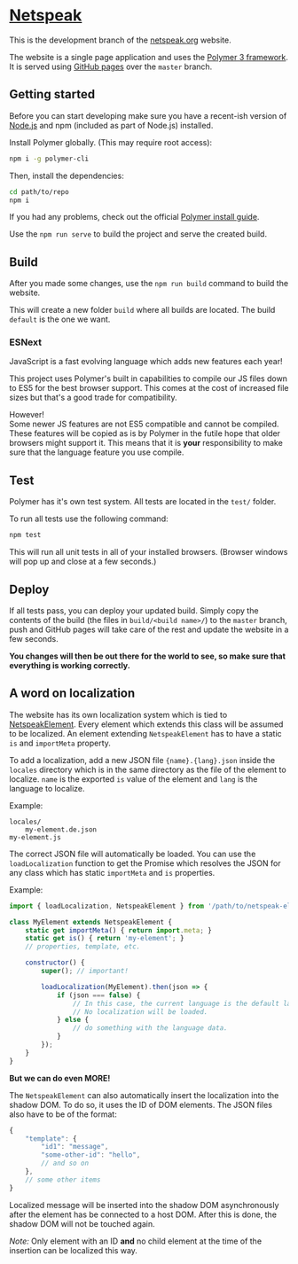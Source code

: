 # [Netspeak](https://netspeak.github.io)

This is the development branch of the [netspeak.org](http://netspeak.org) website.

The website is a single page application and uses the [Polymer 3 framework](https://polymer-library.polymer-project.org/3.0/docs/devguide/feature-overview).
It is served using [GitHub pages](https://pages.github.com/) over the `master` branch.


## Getting started

Before you can start developing make sure you have a recent-ish version of [Node.js](https://nodejs.org) and npm (included as part of Node.js) installed.

Install Polymer globally. (This may require root access):

```bash
npm i -g polymer-cli
```

Then, install the dependencies:

```bash
cd path/to/repo
npm i
```

If you had any problems, check out the official [Polymer install guide](https://www.polymer-project.org/3.0/start/install-3-0).

Use the `npm run serve` to build the project and serve the created build.


## Build

After you made some changes, use the `npm run build` command to build the website.

This will create a new folder `build` where all builds are located. The build `default` is the one we want.


### ESNext

JavaScript is a fast evolving language which adds new features each year!

This project uses Polymer's built in capabilities to compile our JS files down to ES5 for the best browser support.
This comes at the cost of increased file sizes but that's a good trade for compatibility.

However! <br>
Some newer JS features are not ES5 compatible and cannot be compiled.
These features will be copied as is by Polymer in the futile hope that older browsers might support it.
This means that it is __your__ responsibility to make sure that the language feature you use compile.


## Test

Polymer has it's own test system. All tests are located in the `test/` folder.

To run all tests use the following command:

```bash
npm test
```

This will run all unit tests in all of your installed browsers. (Browser windows will pop up and close at a few seconds.)


## Deploy

If all tests pass, you can deploy your updated build. Simply copy the contents of the build (the files in `build/<build name>/`) to the `master` branch, push and GitHub pages will take care of the rest and update the website in a few seconds.

__You changes will then be out there for the world to see, so make sure that everything is working correctly.__


## A word on localization

The website has its own localization system which is tied to [NetspeakElement](https://github.com/netspeak/netspeak.github.io/blob/develop/src/netspeak-app/netspeak-element.js).
Every element which extends this class will be assumed to be localized.
An element extending `NetspeakElement` has to have a static `is` and `importMeta` property.

To add a localization, add a new JSON file `{name}.{lang}.json` inside the `locales` directory which is in the same directory as the file of the element to localize. `name` is the exported `is` value of the element and `lang` is the language to localize.

Example:

```
locales/
    my-element.de.json
my-element.js
```

The correct JSON file will automatically be loaded. You can use the `loadLocalization` function to get the Promise which resolves the JSON for any class which has static `importMeta` and `is` properties.

Example:

```js
import { loadLocalization, NetspeakElement } from '/path/to/netspeak-element.js';

class MyElement extends NetspeakElement {
    static get importMeta() { return import.meta; }
    static get is() { return 'my-element'; }
    // properties, template, etc.

    constructor() {
        super(); // important!

        loadLocalization(MyElement).then(json => {
            if (json === false) {
                // In this case, the current language is the default language (en).
                // No localization will be loaded.
            } else {
                // do something with the language data.
            }
        });
    }
}
```

__But we can do even MORE!__

The `NetspeakElement` can also automatically insert the localization into the shadow DOM. To do so, it uses the ID of DOM elements. The JSON files also have to be of the format:

```js
{
    "template": {
        "id1": "message",
        "some-other-id": "hello",
        // and so on
    },
    // some other items
}
```

Localized message will be inserted into the shadow DOM asynchronously after the element has be connected to a host DOM. After this is done, the shadow DOM will not be touched again.

_Note:_ Only element with an ID __and__ no child element at the time of the insertion can be localized this way.
